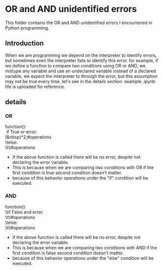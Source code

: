 # OR and AND unidentified errors
This folder contains the OR and AND unidentified errors I encountered in Python programming.

## Introduction
When we are programming we depend on the interpreter to identify errors, but sometimes even the interpreter fails to identify this error. for example, if we define a function to compare two conditions using OR or AND, we mistype any variable and use an undeclared variable instead of a declared variable, we expect the interpreter to through the error, but this assumption may not be true every time, let's see in the details section. example .ipynb file is uploaded for reference.

## details 

### OR
function():<br>
&nbsp;if True or error:<br>
(&nbsp)*2;#operations<br>
\telse:<br>
\t\t#operations<br>

* If the above function is called there will be no error, despite not declaring the error variable. 
* This is because when we are comparing two conditions with OR if the first condition is true second condition doesn't matter.
* because of this behavior operations under the "if" condition will be executed.


### AND
function():<br>
\tif False and error:<br>
\t\t#operations<br>
\telse:<br>
\t\t#operations<br>

* If the above function is called there will be no error, despite not declaring the error variable. 
* This is because when we are comparing two conditions with AND if the first condition is false second condition doesn't matter.
* because of this behavior operations under the "else" condition will be executed.

  

